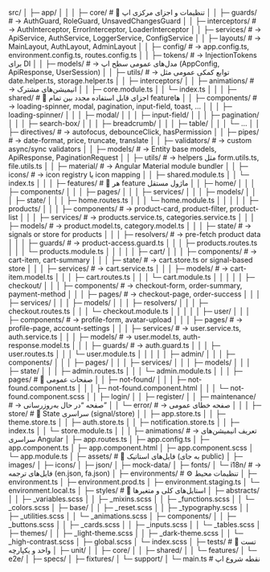 src/
│
├─ app/
│ │
│ ├─ core/                            # 👑 تنظیمات و اجزای مرکزی اپ
│ │ ├─ guards/                        # → AuthGuard, RoleGuard, UnsavedChangesGuard
│ │ ├─ interceptors/                  # → AuthInterceptor, ErrorInterceptor, LoaderInterceptor
│ │ ├─ services/                      # → ApiService, AuthService, LoggerService, ConfigService
│ │ ├─ layouts/                       # → MainLayout, AuthLayout, AdminLayout
│ │ ├─ config/                        # → app.config.ts, environment.config.ts, routes.config.ts
│ │ ├─ tokens/                        # → InjectionTokens برای DI
│ │ ├─ models/                        # → مدل‌های عمومی سطح اپ (AppConfig, ApiResponse, UserSession)
│ │ ├─ utils/                         # → توابع کمکی عمومی مثل date.helper.ts, storage.helper.ts
│ │ ├─ interceptors/
│ │ ├─ animations/                    # → انیمیشن‌های مشترک
│ │ ├─ core.module.ts
│ │ └─ index.ts
│ │
│ ├─ shared/                          # 🧩 اجزای قابل استفاده مجدد بین تمام featureها
│ │ ├─ components/                    # → loading-spinner, modal, pagination, input-field, toast, ...
│ │ │ ├─ loading-spinner/
│ │ │ ├─ modal/
│ │ │ ├─ input-field/
│ │ │ ├─ pagination/
│ │ │ ├─ search-box/
│ │ │ ├─ breadcrumb/
│ │ │ ├─ table/
│ │ │ └─ ...
│ │ ├─ directives/                    # → autofocus, debounceClick, hasPermission
│ │ ├─ pipes/                         # → date-format, price, truncate, translate
│ │ ├─ validators/                    # → custom async/sync validators
│ │ ├─ models/                        # → Entity base models, ApiResponse, PaginationRequest
│ │ ├─ utils/                         # → helpers مثل form.utils.ts, file.utils.ts
│ │ ├─ material/                      # → Angular Material module bundler
│ │ ├─ icons/                         # → icon registry یا icon mapping
│ │ ├─ shared.module.ts
│ │ └─ index.ts
│ │
│ ├─ features/                        # 🚀 هر feature ماژول مستقل
│ │ ├─ home/
│ │ │ ├─ components/
│ │ │ ├─ pages/
│ │ │ ├─ services/
│ │ │ ├─ models/
│ │ │ ├─ state/
│ │ │ ├─ home.routes.ts
│ │ │ └─ home.module.ts
│ │ │
│ │ ├─ products/
│ │ │ ├─ components/                  # → product-card, product-filter, product-list
│ │ │ ├─ services/                    # → products.service.ts, categories.service.ts
│ │ │ ├─ models/                      # → product.model.ts, category.model.ts
│ │ │ ├─ state/                       # → signals or store for products
│ │ │ ├─ resolvers/                   # → pre-fetch product data
│ │ │ ├─ guards/                      # → product-access.guard.ts
│ │ │ ├─ products.routes.ts
│ │ │ └─ products.module.ts
│ │ │
│ │ ├─ cart/
│ │ │ ├─ components/                  # → cart-item, cart-summary
│ │ │ ├─ state/                       # → cart.store.ts or signal-based store
│ │ │ ├─ services/                    # → cart.service.ts
│ │ │ ├─ models/                      # → cart-item.model.ts
│ │ │ ├─ cart.routes.ts
│ │ │ └─ cart.module.ts
│ │ │
│ │ ├─ checkout/
│ │ │ ├─ components/                  # → checkout-form, order-summary, payment-method
│ │ │ ├─ pages/                       # → checkout-page, order-success
│ │ │ ├─ services/
│ │ │ ├─ models/
│ │ │ ├─ resolvers/
│ │ │ ├─ checkout.routes.ts
│ │ │ └─ checkout.module.ts
│ │ │
│ │ ├─ user/
│ │ │ ├─ components/                  # → profile-form, avatar-upload
│ │ │ ├─ pages/                       # → profile-page, account-settings
│ │ │ ├─ services/                    # → user.service.ts, auth.service.ts
│ │ │ ├─ models/                      # → user.model.ts, auth-response.model.ts
│ │ │ ├─ guards/                      # → auth.guard.ts
│ │ │ ├─ user.routes.ts
│ │ │ └─ user.module.ts
│ │ │
│ │ ├─ admin/
│ │ │ ├─ components/
│ │ │ ├─ pages/
│ │ │ ├─ services/
│ │ │ ├─ models/
│ │ │ ├─ state/
│ │ │ ├─ admin.routes.ts
│ │ │ └─ admin.module.ts
│ │
│ ├─ pages/                           # 📄 صفحات عمومی
│ │ ├─ not-found/
│ │ │ ├─ not-found.component.ts
│ │ │ ├─ not-found.component.html
│ │ │ └─ not-found.component.scss
│ │ ├─ login/
│ │ ├─ register/
│ │ ├─ maintenance/                   # → صفحه “در حال به‌روزرسانی”
│ │ └─ error/                         # → صفحه خطای عمومی
│ │
│ ├─ store/                           # 🧠 State سراسری (signal/store)
│ │ ├─ app.store.ts
│ │ ├─ theme.store.ts
│ │ ├─ auth.store.ts
│ │ ├─ notification.store.ts
│ │ ├─ index.ts
│ │ └─ store.module.ts
│ │
│ ├─ animations/                      # → تعریف انیمیشن‌های سراسری Angular
│ ├─ app.routes.ts
│ ├─ app.config.ts
│ ├─ app.component.ts
│ ├─ app.component.html
│ ├─ app.component.scss
│ └─ app.module.ts
│
├─ assets/                            # 🎨 فایل‌های استاتیک (به جای public)
│ ├─ images/
│ ├─ icons/
│ ├─ json/
│ ├─ mock-data/
│ ├─ fonts/
│ └─ i18n/                            # → فایل‌های ترجمه (en.json, fa.json)
│
├─ environments/                      # ⚙️ تنظیمات محیط
│ ├─ environment.ts
│ ├─ environment.prod.ts
│ ├─ environment.staging.ts
│ └─ environment.local.ts
│
├─ styles/                            # 💅 استایل‌های کلی و متغیرها
│ ├─ abstracts/
│ │ ├─ _variables.scss
│ │ ├─ _mixins.scss
│ │ ├─ _functions.scss
│ │ └─ _colors.scss
│ ├─ base/
│ │ ├─ _reset.scss
│ │ ├─ _typography.scss
│ │ ├─ _utilities.scss
│ │ └─ _animations.scss
│ ├─ components/
│ │ ├─ _buttons.scss
│ │ ├─ _cards.scss
│ │ ├─ _inputs.scss
│ │ └─ _tables.scss
│ ├─ themes/
│ │ ├─ _light-theme.scss
│ │ ├─ _dark-theme.scss
│ │ └─ _high-contrast.scss
│ ├─ global.scss
│ └─ index.scss
│
├─ tests/                             # 🧪 تست واحد و یکپارچه
│ ├─ unit/
│ │ ├─ core/
│ │ ├─ shared/
│ │ └─ features/
│ └─ e2e/
│     ├─ specs/
│     ├─ fixtures/
│     └─ support/
│
└─ main.ts                            # نقطه شروع اپ
